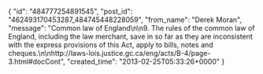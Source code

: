  {
   "id": "484777254891545",
   "post_id": "462493170453287_484745448228059",
   "from_name": "Derek Moran",
   "message": "Common law of England\n\n9. The rules of the common law of England, including the law merchant, save in so far as they are inconsistent with the express provisions of this Act, apply to bills, notes and cheques.\n\nhttp://laws-lois.justice.gc.ca/eng/acts/B-4/page-3.html#docCont",
   "created_time": "2013-02-25T05:33:26+0000"
 }

